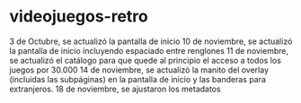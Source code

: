 # videojuegos-retro

3 de Octubre, se actualizó la pantalla de inicio
10 de noviembre, se actualizó la pantalla de inicio incluyendo espaciado entre renglones
11 de noviembre, se actualizó el catálogo para que quede al principio el acceso a todos los juegos por 30.000
14 de noviembre, se actualizó la manito del overlay (incluidas las subpáginas) en la pantalla de inicio y las banderas para extranjeros.
18 de noviembre, se ajustaron los metadatos
